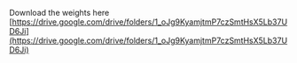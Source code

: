 Download the weights here [https://drive.google.com/drive/folders/1_oJg9KyamjtmP7czSmtHsX5Lb37UD6Ji](https://drive.google.com/drive/folders/1_oJg9KyamjtmP7czSmtHsX5Lb37UD6Ji)